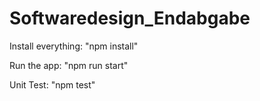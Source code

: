 # Softwaredesign_Endabgabe

Install everything: "npm install"

Run the app: "npm run start"

Unit Test: "npm test"